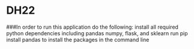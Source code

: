 # DH22

###In order to run this application do the following:
install all required python dependencies including pandas numpy, flask, and sklearn
run pip install pandas to install the packages in the command line

